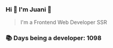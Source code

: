 ### Hi 👋 I&#39;m Juani 🦁

> I&#39;m a Frontend Web Developer SSR

### 📚 Days being a developer: 1098
